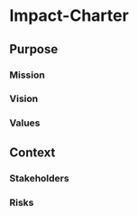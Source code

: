 # Impact-Charter
## Purpose
### Mission
### Vision
### Values

## Context
### Stakeholders
### Risks
